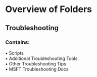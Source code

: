 <h1>Overview of Folders</h1>
<h2>Troubleshooting</h2>
<h3>Contains:</h3>
• Scripts</br>
• Additional Troubleshooting Tools</br>
• Other Troubleshooting Tips</br>
• MSFT Troubleshooting Docs</br>
